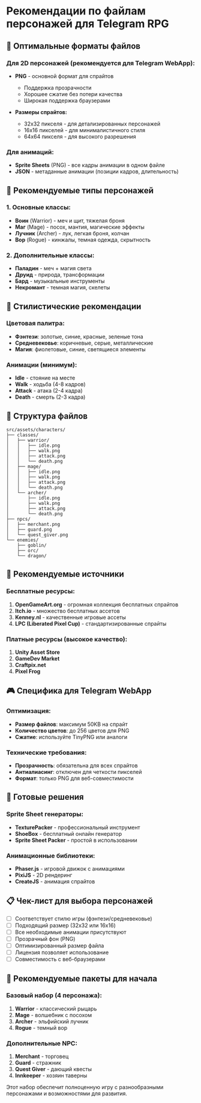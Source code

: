 # Рекомендации по файлам персонажей для Telegram RPG

## 🎯 Оптимальные форматы файлов

### Для 2D персонажей (рекомендуется для Telegram WebApp):
- **PNG** - основной формат для спрайтов
  - Поддержка прозрачности
  - Хорошее сжатие без потери качества
  - Широкая поддержка браузерами

- **Размеры спрайтов:**
  - 32x32 пикселя - для детализированных персонажей
  - 16x16 пикселей - для минималистичного стиля
  - 64x64 пикселя - для высокого разрешения

### Для анимаций:
- **Sprite Sheets** (PNG) - все кадры анимации в одном файле
- **JSON** - метаданные анимации (позиции кадров, длительность)

## 🏰 Рекомендуемые типы персонажей

### 1. Основные классы:
- **Воин** (Warrior) - меч и щит, тяжелая броня
- **Маг** (Mage) - посох, мантия, магические эффекты
- **Лучник** (Archer) - лук, легкая броня, колчан
- **Вор** (Rogue) - кинжалы, темная одежда, скрытность

### 2. Дополнительные классы:
- **Паладин** - меч + магия света
- **Друид** - природа, трансформации
- **Бард** - музыкальные инструменты
- **Некромант** - темная магия, скелеты

## 🎨 Стилистические рекомендации

### Цветовая палитра:
- **Фэнтези**: золотые, синие, красные, зеленые тона
- **Средневековье**: коричневые, серые, металлические
- **Магия**: фиолетовые, синие, светящиеся элементы

### Анимации (минимум):
- **Idle** - стояние на месте
- **Walk** - ходьба (4-8 кадров)
- **Attack** - атака (2-4 кадра)
- **Death** - смерть (2-3 кадра)

## 📁 Структура файлов

```
src/assets/characters/
├── classes/
│   ├── warrior/
│   │   ├── idle.png
│   │   ├── walk.png
│   │   ├── attack.png
│   │   └── death.png
│   ├── mage/
│   │   ├── idle.png
│   │   ├── walk.png
│   │   ├── attack.png
│   │   └── death.png
│   └── archer/
│       ├── idle.png
│       ├── walk.png
│       ├── attack.png
│       └── death.png
├── npcs/
│   ├── merchant.png
│   ├── guard.png
│   └── quest_giver.png
└── enemies/
    ├── goblin/
    ├── orc/
    └── dragon/
```

## 🔗 Рекомендуемые источники

### Бесплатные ресурсы:
1. **OpenGameArt.org** - огромная коллекция бесплатных спрайтов
2. **Itch.io** - множество бесплатных ассетов
3. **Kenney.nl** - качественные игровые ассеты
4. **LPC (Liberated Pixel Cup)** - стандартизированные спрайты

### Платные ресурсы (высокое качество):
1. **Unity Asset Store**
2. **GameDev Market**
3. **Craftpix.net**
4. **Pixel Frog**

## 🎮 Специфика для Telegram WebApp

### Оптимизация:
- **Размер файлов**: максимум 50KB на спрайт
- **Количество цветов**: до 256 цветов для PNG
- **Сжатие**: используйте TinyPNG или аналоги

### Технические требования:
- **Прозрачность**: обязательна для всех спрайтов
- **Антиалиасинг**: отключен для четкости пикселей
- **Формат**: только PNG для веб-совместимости

## 🚀 Готовые решения

### Sprite Sheet генераторы:
- **TexturePacker** - профессиональный инструмент
- **ShoeBox** - бесплатный онлайн генератор
- **Sprite Sheet Packer** - простой в использовании

### Анимационные библиотеки:
- **Phaser.js** - игровой движок с анимациями
- **PixiJS** - 2D рендеринг
- **CreateJS** - анимация спрайтов

## 📋 Чек-лист для выбора персонажей

- [ ] Соответствует стилю игры (фэнтези/средневековье)
- [ ] Подходящий размер (32x32 или 16x16)
- [ ] Все необходимые анимации присутствуют
- [ ] Прозрачный фон (PNG)
- [ ] Оптимизированный размер файла
- [ ] Лицензия позволяет использование
- [ ] Совместимость с веб-браузерами

## 🎯 Рекомендуемые пакеты для начала

### Базовый набор (4 персонажа):
1. **Warrior** - классический рыцарь
2. **Mage** - волшебник с посохом  
3. **Archer** - эльфийский лучник
4. **Rogue** - темный вор

### Дополнительные NPC:
1. **Merchant** - торговец
2. **Guard** - стражник
3. **Quest Giver** - дающий квесты
4. **Innkeeper** - хозяин таверны

Этот набор обеспечит полноценную игру с разнообразными персонажами и возможностями для развития.
